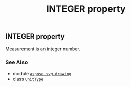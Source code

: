 ﻿---
title: INTEGER property
second_title: Aspose.SVG for Python via .NET API References
description: 
type: docs
weight: 160
url: /python-net/aspose.svg.drawing/unittype/integer/
is_root: false
---

## INTEGER property


Measurement is an integer number.

### See Also
* module [`aspose.svg.drawing`](../../)
* class [`UnitType`](/svg/python-net/aspose.svg.drawing/unittype)
